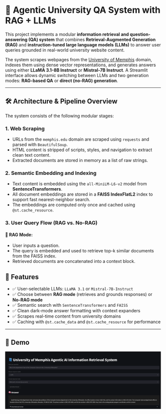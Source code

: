 # 🧠 Agentic University QA System with RAG + LLMs

This project implements a modular **information retrieval and question-answering (QA) system** that combines **Retrieval-Augmented Generation (RAG)** and **instruction-tuned large language models (LLMs)** to answer user queries grounded in real-world university website content.

The system scrapes webpages from the [University of Memphis](https://www.memphis.edu) domain, indexes them using dense vector representations, and generates answers using either **LLaMA 3.1-8B Instruct** or **Mistral-7B Instruct**. A Streamlit interface allows dynamic switching between LLMs and two generation modes: **RAG-based QA** or **direct (no-RAG) generation**.

---

## 🛠️ Architecture & Pipeline Overview

The system consists of the following modular stages:

### 1. **Web Scraping**
- URLs from the `memphis.edu` domain are scraped using `requests` and parsed with `BeautifulSoup`.
- HTML content is stripped of scripts, styles, and navigation to extract clean text content.
- Extracted documents are stored in memory as a list of raw strings.

### 2. **Semantic Embedding and Indexing**
- Text content is embedded using the `all-MiniLM-L6-v2` model from **SentenceTransformers**.
- All document embeddings are stored in a **FAISS IndexFlatL2** index to support fast nearest-neighbor search.
- The embeddings are computed only once and cached using `@st.cache_resource`.

### 3. **User Query Flow (RAG vs. No-RAG)**

#### 🔹 RAG Mode:
- User inputs a question.
- The query is embedded and used to retrieve top-k similar documents from the FAISS index.
- Retrieved documents are concatenated into a context block.


## 🔧 Features

- ✅ User-selectable LLMs: `LLaMA 3.1` or `Mistral-7B-Instruct`
- ✅ Choose between **RAG mode** (retrieves and grounds responses) or **No-RAG mode**
- ✅ Semantic search with `SentenceTransformers` and `FAISS`
- ✅ Clean dark-mode answer formatting with context expanders
- ✅ Scrapes real-time content from university domains
- ✅ Caching with `@st.cache_data` and `@st.cache_resource` for performance

---

## 📸 Demo

![demo](assets/image.png)